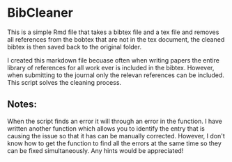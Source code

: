 # BibCleaner


This is a simple Rmd file that takes a bibtex file and a tex file and removes all references from the bobtex that are not in the tex document, the cleaned bibtex is then saved back to the original folder. 

I created this markdown file becuase often when writing papers the entire library of references for all work ever is included in the bibtex. However, when submitting to the journal only the relevan references can be included. This script solves the cleaning process.

## Notes:

When the script finds an error it will through an error in the function. I have written another function which allows you to identify the entry that is causing the issue so that it has can be manually corrected. However, I don't know how to get the function to find all the errors at the same time so they can be fixed simultaneously. Any hints would be appreciated!
